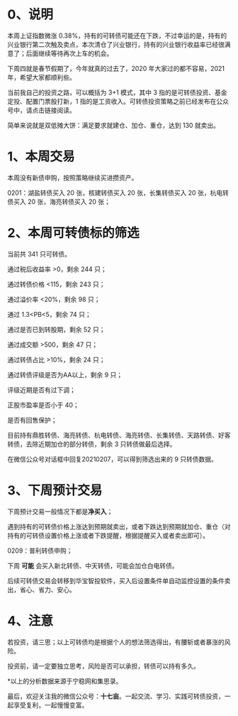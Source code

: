 # 0、说明

本周上证指数微涨 0.38%，持有的可转债可能还在下跌，不过幸运的是，持有的兴业银行第二次触及卖点，本次清仓了兴业银行，持有的兴业银行收益率已经很满意了；后面继续等待再次上车的机会。

下周四就是春节假期了，今年就真的过去了，2020 年大家过的都不容易，2021 年，希望大家都顺利些。

当前我自己的投资之路，可以概括为 3+1 模式，其中 3 指的是可转债投资、基金定投、配置门票股打新，1 指的是工资收入。可转债投资策略之前已经发布在公众号中，请点击链接阅读。

简单来说就是双低摊大饼：满足要求就建仓、加仓、重仓，达到 130 就卖出。

# 1、本周交易

本周没有新债申购，按照策略继续买进攒资产。

0201：湖盐转债买入 20 张，核建转债买入 20 张，长集转债买入 20 张，杭电转债买入 20 张，海亮转债买入 20 张；

# 2、本周可转债标的筛选

当前共 341 只可转债。

通过税后收益率 >0，剩余 244 只；

通过转债价格 <115，剩余 243 只；

通过溢价率 <20%，剩余 98 只；

通过 1.3<PB<5，剩余 74 只；

通过是否已到转股期，剩余 52 只；

通过成交额 >500，剩余 47 只；

通过转债占比 >10%，剩余 24 只；

通过转债评级是否为AA以上，剩余 9 只；

评级近期是否有过下调；

正股市盈率是否小于 40；

是否有回售保护；

目前持有鼎胜转债、海亮转债、杭电转债、海亮转债、长集转债、天路转债、好客转债，去除近期加仓的部分转债，剩余 3 只转债做最后选择。

在微信公众号对话框中回复20210207，可以得到筛选出来的 9 只转债数据。

# 3、下周预计交易

下周预计交易一般情况下都是**净买入**；

遇到持有的可转债价格上涨达到预期就卖出，或者下跌达到预期就加仓、重仓（对持有的可转债设置价格上涨或者下跌提醒，根据提醒买入或者卖出即可）。

0209：普利转债申购；

下周 **可能** 会买入新北转债、中天转债，可能会加仓白电转债。

后续可转债交易会转移到华宝智投软件，买入后设置条件单自动监控设置的条件卖出，省心、省力、安心。

# 4、注意

若投资，请三思；以上可转债均是根据个人的想法筛选得出，有腰斩或者暴涨的风险。

投资前，请一定要独立思考，风险是否可以承担，转债可以持有多久。

*以上的分析数据来源于宁稳网和集思录。

最后，欢迎关注我的微信公众号：**十七亩**。一起交流、学习、实践可转债投资，一起享受复利，一起慢慢变富。
